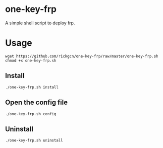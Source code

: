 # one-key-frp
A simple shell script to deploy frp.
# Usage
```shell
wget https://github.com/rickgcn/one-key-frp/raw/master/one-key-frp.sh
chmod +x one-key-frp.sh
```
## Install
```shell
./one-key-frp.sh install
```
## Open the config file
```shell
./one-key-frp.sh config
```
## Uninstall
```shell
./one-key-frp.sh uninstall
```
